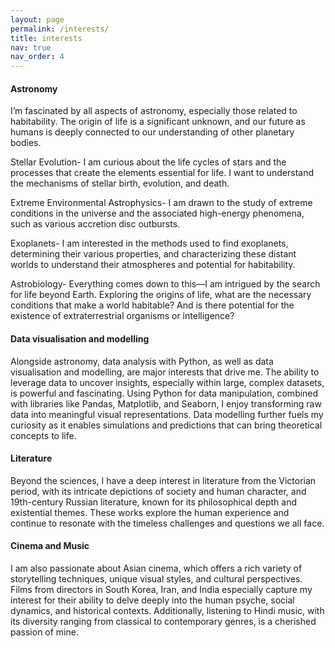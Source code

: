 ```yaml
---
layout: page
permalink: /interests/
title: interests
nav: true
nav_order: 4
---
```


#### Astronomy

I’m fascinated by all aspects of astronomy, especially those related to habitability. The origin of life is a significant unknown, and our future as humans is deeply connected to our understanding of other planetary bodies.

Stellar Evolution- I am curious about the life cycles of stars and the processes that create the elements essential for life. I want to understand the mechanisms of stellar birth, evolution, and death.

Extreme Environmental Astrophysics- I am drawn to the study of extreme conditions in the universe and the associated high-energy phenomena, such as various accretion disc outbursts.

Exoplanets- I am interested in the methods used to find exoplanets, determining their various properties, and characterizing these distant worlds to understand their atmospheres and potential for habitability.

Astrobiology- Everything comes down to this—I am intrigued by the search for life beyond Earth. Exploring the origins of life, what are the necessary conditions that make a world habitable? And is there potential for the existence of extraterrestrial organisms or intelligence?

#### Data visualisation and modelling

Alongside astronomy, data analysis with Python, as well as data visualisation and modelling, are major interests that drive me. The ability to leverage data to uncover insights, especially within large, complex datasets, is powerful and fascinating. Using Python for data manipulation, combined with libraries like Pandas, Matplotlib, and Seaborn, I enjoy transforming raw data into meaningful visual representations. Data modelling further fuels my curiosity as it enables simulations and predictions that can bring theoretical concepts to life.

#### Literature

Beyond the sciences, I have a deep interest in literature from the Victorian period, with its intricate depictions of society and human character, and 19th-century Russian literature, known for its philosophical depth and existential themes. These works explore the human experience and continue to resonate with the timeless challenges and questions we all face.

#### Cinema and Music

I am also passionate about Asian cinema, which offers a rich variety of storytelling techniques, unique visual styles, and cultural perspectives. Films from directors in South Korea, Iran, and India especially capture my interest for their ability to delve deeply into the human psyche, social dynamics, and historical contexts. Additionally, listening to Hindi music, with its diversity ranging from classical to contemporary genres, is a cherished passion of mine. 
